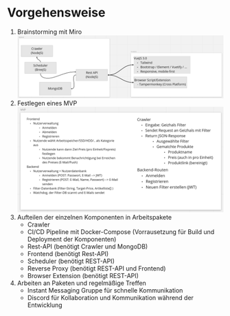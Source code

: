 # Vorgehensweise
1. Brainstorming mit Miro
![Brainstorming Screenshot](images/brainstorming.png)
2. Festlegen eines MVP
![MVP](images/mvp.png)
3. Aufteilen der einzelnen Komponenten in Arbeitspakete
   - Crawler
   - CI/CD Pipeline mit Docker-Compose (Vorrausetzung für Build und Deployment der Komponenten)
   - Rest-API (benötigt Crawler und MongoDB)
   - Frontend (benötigt Rest-API)
   - Scheduler (benötigt REST-API)
   - Reverse Proxy (benötigt REST-API und Frontend)
   - Browser Extension (benötigt REST-API)
4. Arbeiten an Paketen und regelmäßige Treffen
   - Instant Messaging Gruppe für schnelle Kommunikation
   - Discord für Kollaboration und Kommunikation während der Entwicklung